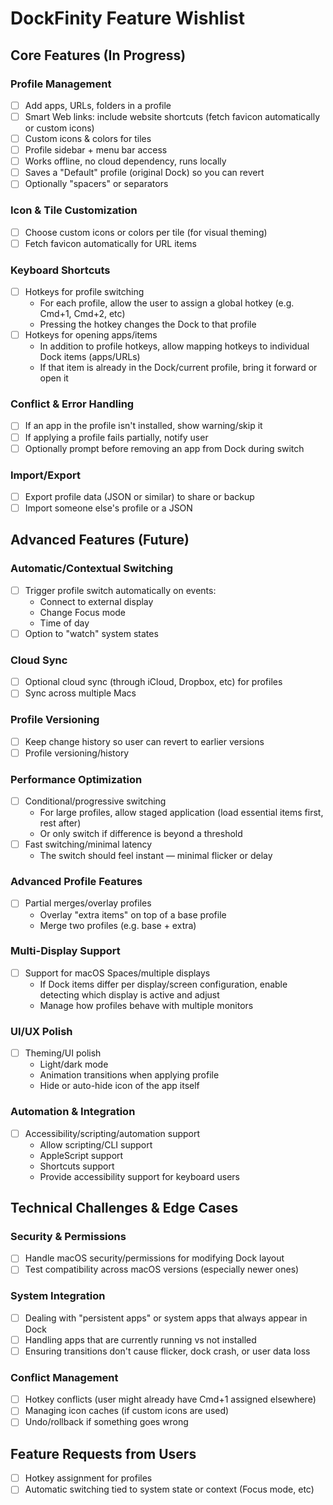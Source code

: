 # DockFinity Feature Wishlist

## Core Features (In Progress)

### Profile Management

- [ ] Add apps, URLs, folders in a profile
- [ ] Smart Web links: include website shortcuts (fetch favicon automatically or custom icons)
- [ ] Custom icons & colors for tiles
- [ ] Profile sidebar + menu bar access
- [ ] Works offline, no cloud dependency, runs locally
- [ ] Saves a "Default" profile (original Dock) so you can revert
- [ ] Optionally "spacers" or separators

### Icon & Tile Customization

- [ ] Choose custom icons or colors per tile (for visual theming)
- [ ] Fetch favicon automatically for URL items

### Keyboard Shortcuts

- [ ] Hotkeys for profile switching
  - For each profile, allow the user to assign a global hotkey (e.g. Cmd+1, Cmd+2, etc)
  - Pressing the hotkey changes the Dock to that profile
- [ ] Hotkeys for opening apps/items
  - In addition to profile hotkeys, allow mapping hotkeys to individual Dock items (apps/URLs)
  - If that item is already in the Dock/current profile, bring it forward or open it

### Conflict & Error Handling

- [ ] If an app in the profile isn't installed, show warning/skip it
- [ ] If applying a profile fails partially, notify user
- [ ] Optionally prompt before removing an app from Dock during switch

### Import/Export

- [ ] Export profile data (JSON or similar) to share or backup
- [ ] Import someone else's profile or a JSON

## Advanced Features (Future)

### Automatic/Contextual Switching

- [ ] Trigger profile switch automatically on events:
  - Connect to external display
  - Change Focus mode
  - Time of day
- [ ] Option to "watch" system states

### Cloud Sync

- [ ] Optional cloud sync (through iCloud, Dropbox, etc) for profiles
- [ ] Sync across multiple Macs

### Profile Versioning

- [ ] Keep change history so user can revert to earlier versions
- [ ] Profile versioning/history

### Performance Optimization

- [ ] Conditional/progressive switching
  - For large profiles, allow staged application (load essential items first, rest after)
  - Or only switch if difference is beyond a threshold
- [ ] Fast switching/minimal latency
  - The switch should feel instant — minimal flicker or delay

### Advanced Profile Features

- [ ] Partial merges/overlay profiles
  - Overlay "extra items" on top of a base profile
  - Merge two profiles (e.g. base + extra)

### Multi-Display Support

- [ ] Support for macOS Spaces/multiple displays
  - If Dock items differ per display/screen configuration, enable detecting which display is active and adjust
  - Manage how profiles behave with multiple monitors

### UI/UX Polish

- [ ] Theming/UI polish
  - Light/dark mode
  - Animation transitions when applying profile
  - Hide or auto-hide icon of the app itself

### Automation & Integration

- [ ] Accessibility/scripting/automation support
  - Allow scripting/CLI support
  - AppleScript support
  - Shortcuts support
  - Provide accessibility support for keyboard users

## Technical Challenges & Edge Cases

### Security & Permissions

- [ ] Handle macOS security/permissions for modifying Dock layout
- [ ] Test compatibility across macOS versions (especially newer ones)

### System Integration

- [ ] Dealing with "persistent apps" or system apps that always appear in Dock
- [ ] Handling apps that are currently running vs not installed
- [ ] Ensuring transitions don't cause flicker, dock crash, or user data loss

### Conflict Management

- [ ] Hotkey conflicts (user might already have Cmd+1 assigned elsewhere)
- [ ] Managing icon caches (if custom icons are used)
- [ ] Undo/rollback if something goes wrong

## Feature Requests from Users

- [ ] Hotkey assignment for profiles
- [ ] Automatic switching tied to system state or context (Focus mode, etc)
